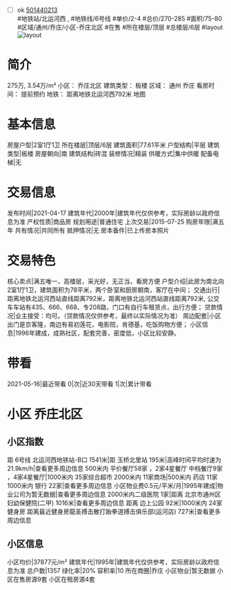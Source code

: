 - [ ] ok [501440213](https://bj.5i5j.com/ershoufang/501440213.html)  
 #地铁站/北运河西 ,  #地铁线/6号线
#单价/2-4 #总价/270-285 #面积/75-80   #区域/通州/乔庄/小区-乔庄北区 #在售 #所在楼层/顶层 #总楼层/6层 #layout 
![layout](http://image2a.5i5j.com/bdir/layout/ceb211e5cd3649ea9f224b25b1cec351.jpg_P5.jpg) 
# 简介 
 275万,  3.54万/m² 
小区： 乔庄北区
建筑类型： 板楼
区域： 通州 乔庄
看房时间： 提前预约
地铁： 距离地铁北运河西792米 地图
# 基本信息 
 房屋户型|2室1厅1卫
所在楼层|顶层/6层
建筑面积|77.61平米
户型结构|平层
建筑类型|板楼
房屋朝向|南
建筑结构|砖混
装修情况|精装
供暖方式|集中供暖
配备电梯|无
# 交易信息 
 发布时间|2021-04-17
建筑年代|2000年|建筑年代仅供参考，实际房龄以政府信息为准
产权性质|商品房
规划用途|普通住宅
上次交易|2015-07-25
购房年限|满五年
共有情况|共同所有
抵押情况|无
房本备件|已上传房本照片
# 交易特色 
 核心卖点|满五唯一，高楼层，采光好，无正当，看房方便
户型介绍|此房为南北向2室1厅1卫，建筑面积为78平米，两个卧室和厨房朝南，客厅在中间；
交通出行|距离地铁北运河西站直线距离792米，距离地铁北运河西站直线距离792米, 公交车车站有435、666、668、专208路，门口有自行车租赁点，出行方便；
贷款情况|业主接受：均可。（贷款情况仅供参考，最终以实际情况为准）
周边配套|小区出门是京客隆，南边有易初莲花，电影院，肯德基，吃饭购物方便；
小区信息|1996年建成，成熟社区，配套完善，密度低，小区比较安静。
# 带看 
 2021-05-16|最近带看	 0|次|近30天带看	 1|次|累计带看
# 小区 乔庄北区
## 小区指数 
 距 6号线 北运河西地铁站-B口 1541米|距 玉桥北里站 195米|高峰时间平均时速为21.9km/h|查看更多周边信息
500米内 平价餐厅58家 ，2家4星餐厅
中档餐厅9家 ，4家4星餐厅|1000米内 35家综合超市
2000米内 11家商场|500米内 药店 11家
1000米内 银行 22家|查看更多周边信息
小区物业费0.5元/平米/月|1995年建成|物业公司为暂无数据|查看更多周边信息
2000米内二级医院 1家|距离 北京市通州区妇幼保健院(二甲)  1016米|查看更多周边信息
距离 边上公园 92米|1000米内 24家 健身房
距离最近健身房龍圣搏击散打跆拳道搏击俱乐部(运河店) 727米|查看更多周边信息
## 小区信息 
 小区均价|37877元/m²
建筑年代|1995年|建筑年代仅供参考，实际房龄以政府信息为准
总户数|1357
绿化率|20%
容积率|10
所在商圈|乔庄
小区物业|暂无数据
小区在售房源9套
小区在租房源4套
